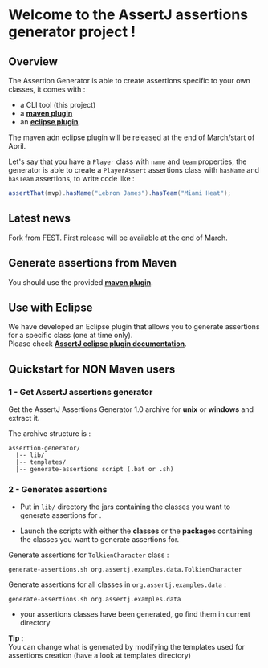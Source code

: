 # Welcome to the AssertJ assertions generator project !

## Overview 

The Assertion Generator is able to create assertions specific to your own classes, it comes with :
* a CLI tool (this project)
* a [**maven plugin**](https://github.com/joel-costigliola/assertj-assertions-generator-maven-plugin) 
* an [**eclipse plugin**](https://github.com/joel-costigliola/assertj-eclipse-plugin).

The maven adn eclipse plugin will be released at the end of March/start of April.

Let's say that you have a `Player` class with `name` and `team` properties, the generator is able to create a `PlayerAssert` assertions class with `hasName` and `hasTeam` assertions, to write code like :

```java
assertThat(mvp).hasName("Lebron James").hasTeam("Miami Heat");
```

## Latest news

Fork from FEST. First release will be available at the end of March.

## Generate assertions from Maven

You should use the provided [**maven plugin**](https://github.com/joel-costigliola/assertj-assertions-generator-maven-plugin).

## Use with Eclipse

We have developed an Eclipse plugin that allows you to generate assertions for a specific class (one at time only).  
Please check **[AssertJ eclipse plugin documentation](http://joel-costigliola.github.com/assertj-eclipse-plugin/)**.

## Quickstart for NON Maven users

### 1 - Get AssertJ assertions generator 

Get the AssertJ Assertions Generator 1.0 archive for **unix** or **windows** and extract it.

The archive structure is :

```
assertion-generator/
  |-- lib/
  |-- templates/
  |-- generate-assertions script (.bat or .sh)
```

### 2 - Generates assertions

- Put in `lib/` directory the jars containing the classes you want to generate assertions for .  

- Launch the scripts with either the **classes** or the **packages** containing the classes you want to generate assertions for.

Generate assertions for `TolkienCharacter` class :
```
generate-assertions.sh org.assertj.examples.data.TolkienCharacter 
```

Generate assertions for all classes in `org.assertj.examples.data` :
```
generate-assertions.sh org.assertj.examples.data 
```

- your assertions classes have been generated, go find them in current directory

**Tip :**   
You can change what is generated by modifying the templates used for assertions creation (have a look at templates directory)
